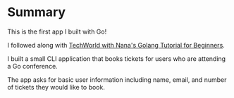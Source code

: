 # Summary

This is the first app I built with Go!

I followed along with [TechWorld with Nana's Golang Tutorial for Beginners](https://www.youtube.com/watch?v=yyUHQIec83I&t=7633s).

I built a small CLI application that books tickets for users who are attending a Go conference.

The app asks for basic user information including name, email, and number of tickets they would like to book.
